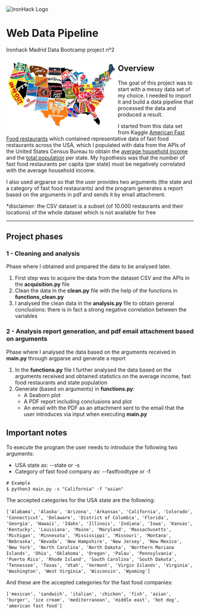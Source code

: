 ![IronHack Logo](https://s3-eu-west-1.amazonaws.com/ih-materials/uploads/upload_d5c5793015fec3be28a63c4fa3dd4d55.png)

# Web Data Pipeline
Ironhack Madrid Data Bootcamp project nº2

<img style="float: left;" src="./images/fast_food.jpg" width="300">


## Overview

The goal of this project was to start with a messy data set of my choice. I needed to import it and build a data pipeline that processed the data and produced a result. 

I started from this data set from Kaggle [American Fast Food restaurants](https://www.kaggle.com/datafiniti/fast-food-restaurants/downloads/fast-food-restaurants.zip/3) which contained representative data of fast food restaurants across the USA, which I populated with data from the APIs of the United States Census Bureau to obtain the [average household income](https://www.census.gov/data/developers/data-sets/Poverty-Statistics.html) and the [total population](https://www.census.gov/data/developers/data-sets/popest-popproj.htmlacross) per state. My hypothesis was that the number of fast food restaurants per capita (per state) must be negatively correlated with the average household income.

I also used argparse so that the user provides two arguments (the state and a category of fast food restaurants) and the program generates a report based on the arguments in pdf and sends it by email attachment.

*disclaimer: the CSV dataset is a subset (of 10.000 restaurants and their locations) of the whole dataset which is not available for free


---
## Project phases

### 1 - Cleaning and analysis

Phase where I obtained and prepared the data to be analysed later. 

1. First step was to acquire the data from the dataset CSV and the APIs in the **acquisition.py** file
2. Clean the data in the **clean.py** file with the help of the functions in **functions_clean.py**
3. I analysed the clean data in the **analysis.py** file to obtain general conclusions: there is in fact a strong negative correlation between the variables


### 2 - Analysis report generation, and pdf email attachment based on arguments

Phase where I analysed the data based on the arguments received in **main.py** through argparse and generate a report

1. In the **functions.py** file I further analysed the data based on the arguments received and obtained statistics on the average income, fast food restaurants and state population
2. Generate (based on arguments) in **functions.py**:
    * A Seaborn plot
    * A PDF report including conclusions and plot
    * An email with the PDF as an attachment sent to the email that the user introduces via input when executing **main.py** 


## Important notes

To execute the program the user needs to introduce the following two arguments:
- USA state as: --state or -s
- Category of fast food company as: --fastfoodtype or -f


```
# Example
$ python3 main.py -s "California" -f "asian"
```

The accepted categories for the USA state are the following: 
```
['Alabama', 'Alaska', 'Arizona', 'Arkansas', 'California', 'Colorado', 'Connecticut', 'Delaware', 'District of Columbia', 'Florida', 'Georgia', 'Hawaii', 'Idaho', 'Illinois', 'Indiana', 'Iowa', 'Kansas', 'Kentucky', 'Louisiana', 'Maine', 'Maryland', 'Massachusetts', 'Michigan', 'Minnesota', 'Mississippi', 'Missouri', 'Montana', 'Nebraska', 'Nevada', 'New Hampshire', 'New Jersey', 'New Mexico', 'New York', 'North Carolina', 'North Dakota', 'Northern Mariana Islands', 'Ohio', 'Oklahoma', 'Oregon', 'Palau', 'Pennsylvania', 'Puerto Rico', 'Rhode Island', 'South Carolina', 'South Dakota', 'Tennessee', 'Texas', 'Utah', 'Vermont', 'Virgin Islands', 'Virginia', 'Washington', 'West Virginia', 'Wisconsin', 'Wyoming']
```

And these are the accepted categories for the fast food companies:
```
['mexican', 'sandwich', 'italian', 'chicken', 'fish', 'asian', 'burger', 'ice cream', 'mediterranean', 'middle east', 'hot dog', 'american fast food']
```